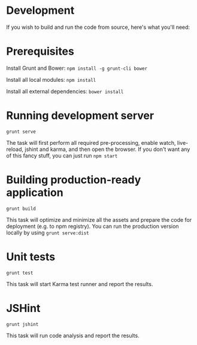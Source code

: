 Development
===========

If you wish to build and run the code from source, here's what you'll need:

# Prerequisites

Install Grunt and Bower: `npm install -g grunt-cli bower`

Install all local modules: `npm install`

Install all external dependencies: `bower install`

# Running development server

`grunt serve`

The task will first perform all required pre-processing, enable watch, live-reload, jshint and karma, and then open the browser.
If you don't want any of this fancy stuff, you can just run `npm start`

# Building production-ready application

`grunt build`

This task will optimize and minimize all the assets and prepare the code for deployment (e.g. to npm registry). You can run the production version locally by using `grunt serve:dist`

# Unit tests

`grunt test`

This task will start Karma test runner and report the results.

# JSHint

`grunt jshint`

This task will run code analysis and report the results.
